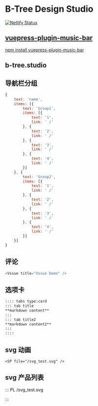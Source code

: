 # B-Tree Design Studio

[![Netlify Status](https://api.netlify.com/api/v1/badges/64316f8c-ae6b-499c-aa23-f49a05868192/deploy-status)](https://app.netlify.com/sites/b-tree-studio/deploys)

## [vuepress-plugin-music-bar](https://github.com/moecopilot/B-Tree.studio/tree/master/docs/.vuepress/plugin/vuepress-plugin-music-bar#vuepress-plugin-music-bar)

[npm install vuepress-plugin-music-bar](https://www.npmjs.com/package/vuepress-plugin-music-bar)


## b-tree.studio

## 导航栏分组

```js
{
    text: 'name',
    items: [{
        text: 'Group1',
        items: [{
            text: '1',
            link: ' /'
        }, {
            text: '2',
            link: ' /'
        }, {
            text: '3',
            link: ' /'
        }, {
            text: '4',
            link: ' /'
        }]
    }, {
        text: 'Group2',
        items: [{
            text: '1',
            link: ' /'
        }, {
            text: '2',
            link: ' /'
        }, {
            text: '3',
            link: ' /'
        }, {
            text: '4',
            link: ' /'
        }]
    }]
}
```

## 评论

```js
<Vssue title="Vssue Demo" />
```

## 选项卡

```md
:::: tabs type:card
::: tab title
**markdown content**
:::
::: tab title2
**markdown content2**
:::
::::
```

## svg 动画

```
<SP file="/svg_test.svg" />
```

## svg 产品列表

::: PL /svg_test.svg

:::
